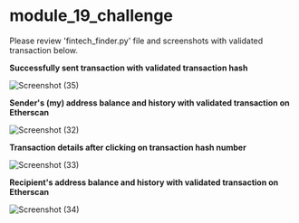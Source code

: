 # module_19_challenge

Please review 'fintech_finder.py' file and screenshots with validated transaction below.

**Successfully sent transaction with validated transaction hash**

![Screenshot (35)](https://user-images.githubusercontent.com/85372363/138615998-79124751-ff3d-4300-86b9-5f8a76a6f06a.png)

**Sender's (my) address balance and history with validated transaction on Etherscan**

![Screenshot (32)](https://user-images.githubusercontent.com/85372363/138616081-c9a2170f-9a87-43f6-b188-196bc71783b0.png)

**Transaction details after clicking on transaction hash number**

![Screenshot (33)](https://user-images.githubusercontent.com/85372363/138616210-6ebfaafc-b176-4090-939e-bc78af1befe7.png)

**Recipient's address balance and history with validated transaction on Etherscan**

![Screenshot (34)](https://user-images.githubusercontent.com/85372363/138616253-4edd195d-d6f1-49bb-b807-09747ed00212.png)
